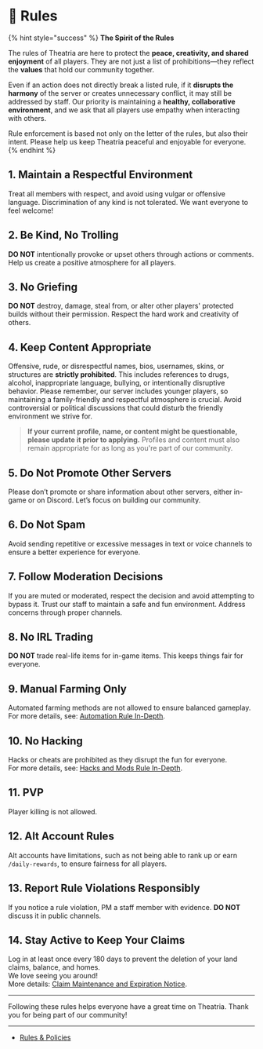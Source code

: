 # 📜 Rules

{% hint style="success" %}
**The Spirit of the Rules**

The rules of Theatria are here to protect the **peace, creativity, and shared enjoyment** of all players. They are not just a list of prohibitions—they reflect the **values** that hold our community together.

Even if an action does not directly break a listed rule, if it **disrupts the harmony** of the server or creates unnecessary conflict, it may still be addressed by staff. Our priority is maintaining a **healthy, collaborative environment**, and we ask that all players use empathy when interacting with others.

Rule enforcement is based not only on the letter of the rules, but also their intent. Please help us keep Theatria peaceful and enjoyable for everyone.
{% endhint %}

## 1. Maintain a Respectful Environment

Treat all members with respect, and avoid using vulgar or offensive language. Discrimination of any kind is not tolerated. We want everyone to feel welcome!

## 2. Be Kind, No Trolling

**DO NOT** intentionally provoke or upset others through actions or comments. Help us create a positive atmosphere for all players.

## 3. No Griefing

**DO NOT** destroy, damage, steal from, or alter other players' protected builds without their permission. Respect the hard work and creativity of others.

## 4. Keep Content Appropriate

Offensive, rude, or disrespectful names, bios, usernames, skins, or structures are **strictly prohibited**. This includes references to drugs, alcohol, inappropriate language, bullying, or intentionally disruptive behavior. Please remember, our server includes younger players, so maintaining a family-friendly and respectful atmosphere is crucial. Avoid controversial or political discussions that could disturb the friendly environment we strive for.

> **If your current profile, name, or content might be questionable, please update it prior to applying.** Profiles and content must also remain appropriate for as long as you're part of our community.

## 5. Do Not Promote Other Servers

Please don’t promote or share information about other servers, either in-game or on Discord. Let’s focus on building our community.

## 6. Do Not Spam

Avoid sending repetitive or excessive messages in text or voice channels to ensure a better experience for everyone.

## 7. Follow Moderation Decisions

If you are muted or moderated, respect the decision and avoid attempting to bypass it. Trust our staff to maintain a safe and fun environment. Address concerns through proper channels.

## 8. No IRL Trading

**DO NOT** trade real-life items for in-game items. This keeps things fair for everyone.

## 9. Manual Farming Only

Automated farming methods are not allowed to ensure balanced gameplay.\
For more details, see: [Automation Rule In-Depth](automation-rule-in-depth.md).

## 10. No Hacking

Hacks or cheats are prohibited as they disrupt the fun for everyone.\
For more details, see: [Hacks and Mods Rule In-Depth](hacks-mods-rule-in-depth.md).

## 11. PVP

Player killing is not allowed.

## 12. Alt Account Rules

Alt accounts have limitations, such as not being able to rank up or earn `/daily-rewards`, to ensure fairness for all players.

## 13. Report Rule Violations Responsibly

If you notice a rule violation, PM a staff member with evidence. **DO NOT** discuss it in public channels.

## 14. Stay Active to Keep Your Claims

Log in at least once every 180 days to prevent the deletion of your land claims, balance, and homes.\
We love seeing you around!\
More details: [Claim Maintenance and Expiration Notice](claim-maintenance-and-expiration.md).

***

Following these rules helps everyone have a great time on Theatria. Thank you for being part of our community!

***

* [Rules & Policies](../)
